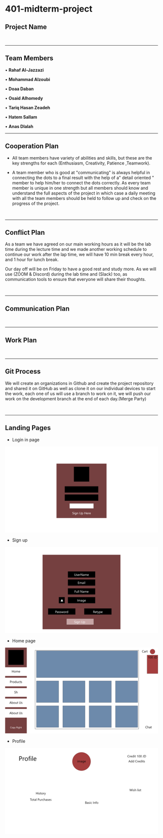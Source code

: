 # 401-midterm-project
## Project Name
&nbsp;
&nbsp;
&nbsp;
<hr>

## Team Members
• **Rahaf Al-Jazzazi**

• **Mohammad Alzoubi**

• **Doaa Daban**

• **Osaid Alhomedy**

• **Tariq Hasan Zeadeh**

• **Hatem Sallam**

• **Anas Dlalah**

<hr>

## Cooperation Plan
- All team members have variety of abilities and skills, but these are the key strengths for each (Enthusiasm, Creativity, Patience ,Teamwork).

- A team member who is good at "communicating" is always helpful in connecting the dots to a final result with the help of a" detail oriented " member to help him/her to connect the dots correctly. As every team member is unique in one strength but all members should know and understand the full aspects of the project in which case a daily meeting with all the team members should be held to follow up and check on the progress of the project.

&nbsp;

<hr>

## Conflict Plan
As a team we have agreed on our main working hours as it will be the lab time during the lecture time and we made another working schedule to continue our work after the lap time, we will have 10 min break every hour, and 1 hour for lunch break.

Our day off will be on Friday to have a good rest and study more. As we will use (ZOOM & Discord) during the lab time and (Slack) too, as communication tools to ensure that everyone will share their thoughts.

&nbsp;
<hr>

## Communication Plan

&nbsp;

<hr>

## Work Plan

&nbsp;
<hr>

## Git Process
We will create an organizations in Github and create the project repository and shared it on GitHub as well as clone it on our individual devices to start the work, each one of us will use a branch to work on it, we will push our work on the development branch at the end of each day.(Merge Party)

&nbsp;
<hr>


## Landing Pages 
- Login in page

![01](images/01.png)

- Sign up 

![01](images/02.png)

- Home page 

![01](images/03.png)

- Profile

![01](images/04.png)

